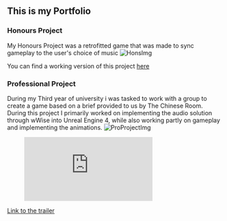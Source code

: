 ## This is my Portfolio

### Honours Project

My Honours Project was a retrofitted game that was made to sync gameplay to the user's choice of music
![HonsImg](https://images.squarespace-cdn.com/content/v1/5355d604e4b03c3e9896e131/1577216537446-HXRWC1QZN7WEXSABEWI3/ke17ZwdGBToddI8pDm48kLl76CqolYQpYCK1tQUkpCVZw-zPPgdn4jUwVcJE1ZvWQUxwkmyExglNqGp0IvTJZUJFbgE-7XRK3dMEBRBhUpxWNZ_v0dkiu6uws_J5Elwz91lXp-SVV4UdMxBg-Z-H5QRqoF1H6j8zvH_S4H66Thg/image-asset.png?format=1000w)

You can find a working version of this project [here](https://drive.google.com/file/d/18sdUkHjLTAIPIne3IwIdoNyQPl4VYGkK/view?usp=sharing)


### Professional Project

During my Third year of university i was tasked to work with a group to create a game based on a brief provided to us by The Chinese Room. During this project I primarily worked on implementing the audio solution through wWise into Unreal Engine 4, while also working partly on gameplay and implementing the animations.
![ProProjectImg](https://lh3.googleusercontent.com/UPnPu3RZCih47UPXrGoY-oQH7HXXp7TS82iEcrO139nOgTd1S2Lz2OF4mKxayaQ2vuzjcY_mHK7CAstwt-83DjNxygy74GdbRd4dS7cEnxfbjHTtGLZ4O0hawMH-l21IUmHEdYTjxw=w2400)

<figure class="video_container">
  <iframe src="https://www.youtube.com/embed/ZPN_TFEnZ_U" frameborder="0" allowfullscreen="true"> </iframe>
</figure>

[Link to the trailer](https://www.youtube.com/watch?v=ZPN_TFEnZ_U)
